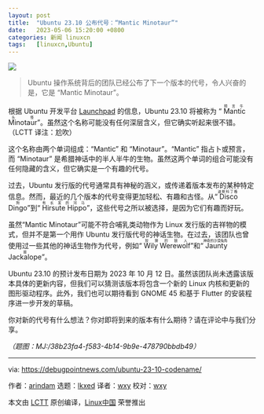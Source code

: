 ```yaml
---
layout: post
title:	"Ubuntu 23.10 公布代号：“Mantic Minotaur”"
date:	2023-05-06 15:20:00 +0800 
categories:	新闻 linuxcn 
tags:	[linuxcn,Ubuntu]
---
```



![](/Asserts/Images//attachment/album/202305/06/151935lgptoqovxwmmtvrk.png)



> 
> Ubuntu 操作系统背后的团队已经公布了下一个版本的代号，令人兴奋的是，它是 “Mantic Minotaur”。
> 
> 
> 


根据 Ubuntu 开发平台 [Launchpad](https://launchpad.net/ubuntu/mantic) 的信息，Ubuntu 23.10 将被称为 “<ruby> Mantic Minotaur <rt>  预言牛头怪 </rt></ruby>”。虽然这个名称可能没有任何深层含义，但它确实听起来很不错。（LCTT 译注：尬吹）


这个名称由两个单词组成：“Mantic” 和 “Minotaur”。“Mantic” 指占卜或预言，而 “Minotaur” 是希腊神话中的半人半牛的生物。虽然这两个单词的组合可能没有任何隐藏的含义，但它确实是一个有趣的代号。


过去，Ubuntu 发行版的代号通常具有神秘的涵义，或传递着版本发布的某种特定信息。然而，最近的几个版本的代号变得更加轻松、有趣和古怪。从“<ruby> Disco Dingo <rt>  迪斯科丁格狗 </rt></ruby>”到“<ruby> Hirsute Hippo <rt>  有长发的河马 </rt></ruby>”，这些代号之所以被选择，是因为它们有趣而好玩。


虽然“Mantic Minotaur”可能不符合哺乳类动物作为 Linux 发行版的吉祥物的模式，但并不是第一个用作 Ubuntu 发行版代号的神话生物。在过去，该团队也曾使用过一些其他的神话生物作为代号，例如“<ruby> Wily Werewolf <rt>  狡猾的狼人 </rt></ruby>”和“<ruby> Jaunty Jackalope <rt>  神奇的沙漠兔角兽 </rt></ruby>”。


Ubuntu 23.10 的预计发布日期为 2023 年 10 月 12 日。虽然该团队尚未透露该版本具体的更新内容，但我们可以猜测该版本将包含一个新的 Linux 内核和更新的图形驱动程序。此外，我们也可以期待看到 GNOME 45 和基于 Flutter 的安装程序进一步开发的草稿。


你对新的代号有什么想法？你对即将到来的版本有什么期待？请在评论中与我们分享。


*（题图：MJ:/38b23fa4-f583-4b14-9b9e-478790bbdb49）*




---


via: <https://debugpointnews.com/ubuntu-23-10-codename/>


作者：[arindam](https://debugpointnews.com/author/dpicubegmail-com/) 选题：[lkxed](https://github.com/lkxed/) 译者：[wxy](https://github.com/wxy) 校对：[wxy](https://github.com/wxy)


本文由 [LCTT](https://github.com/LCTT/TranslateProject) 原创编译，[Linux中国](https://linux.cn/) 荣誉推出
